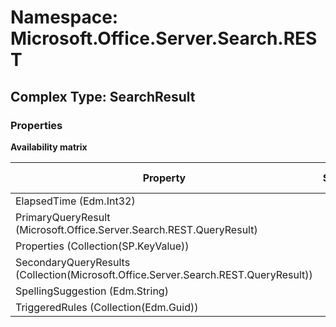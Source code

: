 # Namespace: Microsoft.Office.Server.Search.REST

## Complex Type: SearchResult

### Properties

**Availability matrix**

Property | SPO | SP 2019 | SP 2016 | SP 2013
----------|:---:|:-------:|:-------:|:-------
ElapsedTime (Edm.Int32) | ✅ | ✅ | ✅ | ✅
PrimaryQueryResult (Microsoft.Office.Server.Search.REST.QueryResult) | ✅ | ✅ | ✅ | ✅
Properties (Collection(SP.KeyValue)) | ✅ | ✅ | ✅ | ✅
SecondaryQueryResults (Collection(Microsoft.Office.Server.Search.REST.QueryResult)) | ✅ | ✅ | ✅ | ✅
SpellingSuggestion (Edm.String) | ✅ | ✅ | ✅ | ✅
TriggeredRules (Collection(Edm.Guid)) | ✅ | ✅ | ✅ | ✅
